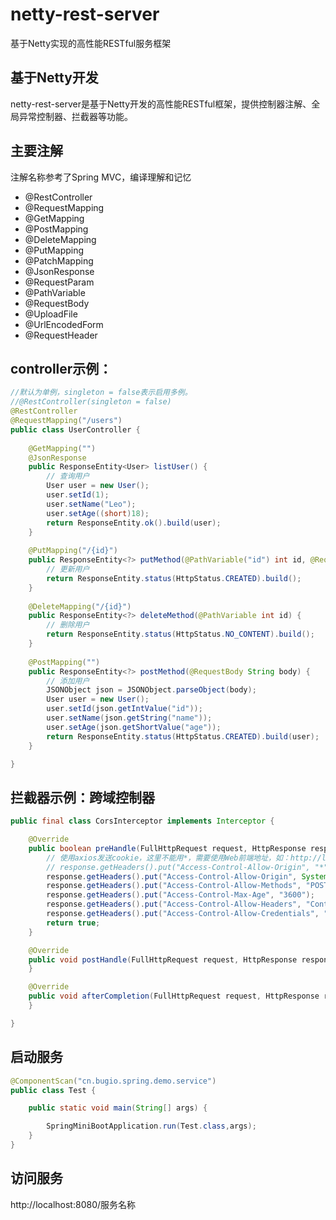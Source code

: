 # netty-rest-server
基于Netty实现的高性能RESTful服务框架

## 基于Netty开发
netty-rest-server是基于Netty开发的高性能RESTful框架，提供控制器注解、全局异常控制器、拦截器等功能。

## 主要注解
注解名称参考了Spring MVC，编译理解和记忆

- @RestController
- @RequestMapping
- @GetMapping
- @PostMapping
- @DeleteMapping
- @PutMapping
- @PatchMapping
- @JsonResponse
- @RequestParam
- @PathVariable
- @RequestBody
- @UploadFile
- @UrlEncodedForm
- @RequestHeader

## controller示例：
```java
//默认为单例，singleton = false表示启用多例。
//@RestController(singleton = false)
@RestController
@RequestMapping("/users")
public class UserController {
    
    @GetMapping("")
    @JsonResponse
    public ResponseEntity<User> listUser() {
        // 查询用户
        User user = new User();
        user.setId(1);
        user.setName("Leo");
        user.setAge((short)18);
        return ResponseEntity.ok().build(user);
    }
    
    @PutMapping("/{id}")
    public ResponseEntity<?> putMethod(@PathVariable("id") int id, @RequestBody String body) {
        // 更新用户
        return ResponseEntity.status(HttpStatus.CREATED).build();
    }
    
    @DeleteMapping("/{id}")
    public ResponseEntity<?> deleteMethod(@PathVariable int id) {
        // 删除用户
        return ResponseEntity.status(HttpStatus.NO_CONTENT).build();
    }
    
    @PostMapping("")
    public ResponseEntity<?> postMethod(@RequestBody String body) {
        // 添加用户
        JSONObject json = JSONObject.parseObject(body);
        User user = new User();
        user.setId(json.getIntValue("id"));
        user.setName(json.getString("name"));
        user.setAge(json.getShortValue("age"));
        return ResponseEntity.status(HttpStatus.CREATED).build(user);
    }

}
```

## 拦截器示例：跨域控制器
```java
public final class CorsInterceptor implements Interceptor {

    @Override
    public boolean preHandle(FullHttpRequest request, HttpResponse response) throws Exception {
        // 使用axios发送cookie，这里不能用*，需要使用Web前端地址，如：http://localhost:8080
        // response.getHeaders().put("Access-Control-Allow-Origin", "*");
        response.getHeaders().put("Access-Control-Allow-Origin", System.getProperty("http.origin"));
        response.getHeaders().put("Access-Control-Allow-Methods", "POST, PUT, GET, OPTIONS, DELETE, PATCH");
        response.getHeaders().put("Access-Control-Max-Age", "3600");
        response.getHeaders().put("Access-Control-Allow-Headers", "Content-Type,X-Token");
        response.getHeaders().put("Access-Control-Allow-Credentials", "true");
        return true;
    }

    @Override
    public void postHandle(FullHttpRequest request, HttpResponse response) throws Exception {
    }

    @Override
    public void afterCompletion(FullHttpRequest request, HttpResponse response) {
    }

}
```

## 启动服务
```java
@ComponentScan("cn.bugio.spring.demo.service")
public class Test {

    public static void main(String[] args) {

        SpringMiniBootApplication.run(Test.class,args);
    }
}
```

## 访问服务
http://localhost:8080/服务名称



